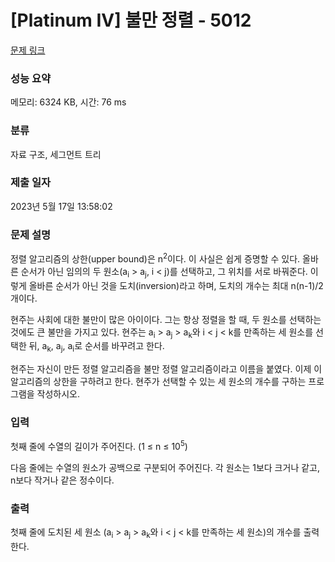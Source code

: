 # [Platinum IV] 불만 정렬 - 5012 

[문제 링크](https://www.acmicpc.net/problem/5012) 

### 성능 요약

메모리: 6324 KB, 시간: 76 ms

### 분류

자료 구조, 세그먼트 트리

### 제출 일자

2023년 5월 17일 13:58:02

### 문제 설명

<p>정렬 알고리즘의 상한(upper bound)은 n<sup>2</sup>이다. 이 사실은 쉽게 증명할 수 있다. 올바른 순서가 아닌 임의의 두 원소(a<sub>i</sub> > a<sub>j</sub>, i < j)를 선택하고, 그 위치를 서로 바꿔준다. 이렇게 올바른 순서가 아닌 것을 도치(inversion)라고 하며, 도치의 개수는 최대 n(n-1)/2개이다. </p>

<p>현주는 사회에 대한 불만이 많은 아이이다. 그는 항상 정렬을 할 때, 두 원소를 선택하는 것에도 큰 불만을 가지고 있다. 현주는 a<sub>i</sub> > a<sub>j</sub> > a<sub>k</sub>와 i < j < k를 만족하는 세 원소를 선택한 뒤, a<sub>k</sub>, a<sub>j</sub>, a<sub>i</sub>로 순서를 바꾸려고 한다.</p>

<p>현주는 자신이 만든 정렬 알고리즘을 불만 정렬 알고리즘이라고 이름을 붙였다. 이제 이 알고리즘의 상한을 구하려고 한다. 현주가 선택할 수 있는 세 원소의 개수를 구하는 프로그램을 작성하시오.</p>

### 입력 

 <p>첫째 줄에 수열의 길이가 주어진다. (1 ≤ n ≤ 10<sup>5</sup>)</p>

<p>다음 줄에는 수열의 원소가 공백으로 구분되어 주어진다. 각 원소는 1보다 크거나 같고, n보다 작거나 같은 정수이다.</p>

### 출력 

 <p>첫째 줄에 도치된 세 원소 (a<sub>i</sub> > a<sub>j</sub> > a<sub>k</sub>와 i < j < k를 만족하는 세 원소)의 개수를 출력한다.</p>

